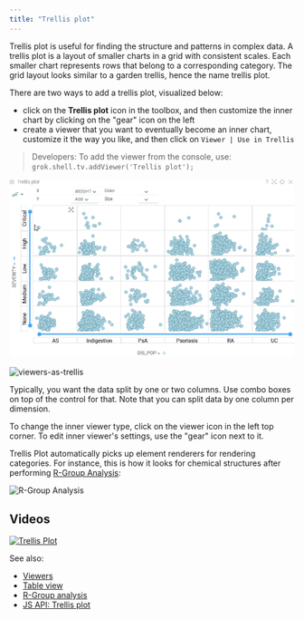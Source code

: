 ```yaml
---
title: "Trellis plot"
---
```


Trellis plot is useful for finding the structure and patterns in complex data. A trellis plot is a layout of smaller
charts in a grid with consistent scales. Each smaller chart represents rows that belong to a corresponding category. The
grid layout looks similar to a garden trellis, hence the name trellis plot.

There are two ways to add a trellis plot, visualized below:

* click on the **Trellis plot** icon in the toolbox, and then customize the inner chart by clicking on the "gear" icon on
  the left
* create a viewer that you want to eventually become an inner chart, customize it the way you like, and then click
  on `Viewer | Use in Trellis`

> Developers: To add the viewer from the console, use:
`grok.shell.tv.addViewer('Trellis plot');`

![Trellis Plot](img/trellis-plot.gif "Trellis Plot")

![viewers-as-trellis](img/viewers-as-trellis.gif)

Typically, you want the data split by one or two columns. Use combo boxes on top of the control for that. Note that you
can split data by one column per dimension.

To change the inner viewer type, click on the viewer icon in the left top corner. To edit inner viewer's settings, use
the "gear" icon next to it.

Trellis Plot automatically picks up element renderers for rendering categories. For instance, this is how it looks for
chemical structures after performing [R-Group Analysis](../../datagrok/solutions/domains/chem/chem.md#r-groups-analysis):

![R-Group Analysis](../../uploads/chem/r-group-analysis.png "R-Group Analysis")

## Videos

[![Trellis Plot](../../uploads/youtube/visualizations2.png "Open on Youtube")](https://www.youtube.com/watch?v=7MBXWzdC0-I&t=1560s)

See also:

* [Viewers](viewers.md)
* [Table view](../../datagrok/navigation/views/table-view.md)
* [R-Group analysis](../../datagrok/solutions/domains/chem/chem.md#r-groups-analysis)
* [JS API: Trellis plot](https://public.datagrok.ai/js/samples/ui/viewers/types/trellis-plot)
